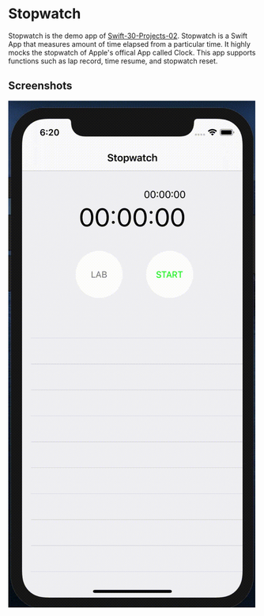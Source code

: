 Stopwatch
==========

Stopwatch is the demo app of [Swift-30-Projects-02](https://github.com/soapyigu/Swift-30-Projects/tree/master/Project%2002%20-%20Stopwatch). Stopwatch is a Swift App that measures amount of time elapsed from a particular time. It highly mocks the stopwatch of Apple's offical App called Clock. This app supports functions such as lap record, time resume, and stopwatch reset.

## Screenshots
![Stopwatch](./Stopwatch.gif)
